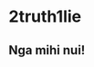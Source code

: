 # 2truth1lie

## Nga mihi nui!
<!-- I have visited over 40 countries -->
<!-- I am under 30 years old -->
<!-- I love snowboarding -->
